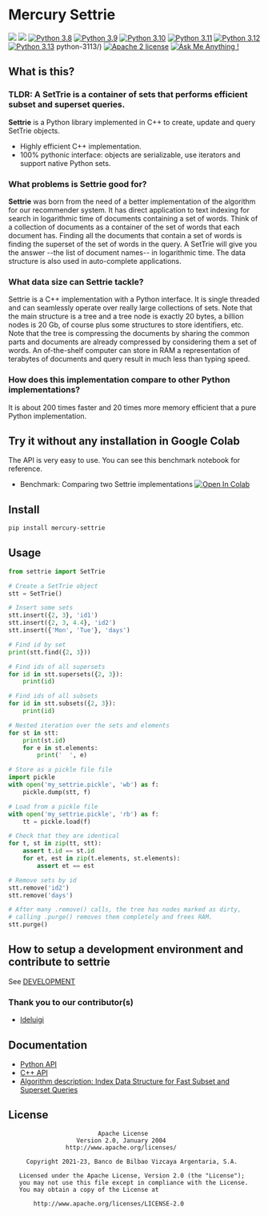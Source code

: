 # Mercury Settrie

![](https://img.shields.io/badge/-c++-black?logo=c%2B%2B&style=social)
![](https://img.shields.io/pypi/v/mercury-settrie?label=latest%20pypi%20build)
[![Python 3.8](https://img.shields.io/badge/python-3.8-blue.svg)](https://www.python.org/downloads/release/python-3816/)
[![Python 3.9](https://img.shields.io/badge/python-3.9-blue.svg)](https://www.python.org/downloads/release/python-3916/)
[![Python 3.10](https://img.shields.io/badge/python-3.10-blue.svg)](https://www.python.org/downloads/release/python-31011/)
[![Python 3.11](https://img.shields.io/badge/python-3.11-blue.svg)](https://www.python.org/downloads/release/python-3119/)
[![Python 3.12](https://img.shields.io/badge/python-3.12-blue.svg)](https://www.python.org/downloads/release/python-3128/)
[![Python 3.13](https://img.shields.io/badge/python-3.13-blue.svg)](https://www.python.org/downloads/release/python-3131/)
python-3113/)
[![Apache 2 license](https://shields.io/badge/license-Apache%202-blue)](http://www.apache.org/licenses/LICENSE-2.0)
[![Ask Me Anything !](https://img.shields.io/badge/Ask%20me-anything-1abc9c.svg)](https://github.com/BBVA/mercury-settrie/issues)

## What is this?

### TLDR: A SetTrie is a container of sets that performs efficient subset and superset queries.

**Settrie** is a Python library implemented in C++ to create, update and query SetTrie objects.

  * Highly efficient C++ implementation.
  * 100% pythonic interface: objects are serializable, use iterators and support native Python sets.

### What problems is Settrie good for?

**Settrie** was born from the need of a better implementation of the algorithm for our recommender system. It has direct application to text
indexing for search in logarithmic time of documents containing a set of words. Think of a collection of documents as a container of
the set of words that each document has. Finding all the documents that contain a set of words is finding the superset of the set of words
in the query. A SetTrie will give you the answer --the list of document names-- in logarithmic time. The data structure is also used in
auto-complete applications.

### What data size can Settrie tackle?

Settrie is a C++ implementation with a Python interface. It is single threaded and can seamlessly operate over really large collections
of sets. Note that the main structure is a tree and a tree node is exactly 20 bytes, a billion nodes is 20 Gb, of course plus some
structures to store identifiers, etc. Note that the tree is compressing the documents by sharing the common parts and documents are already
compressed by considering them a set of words. An of-the-shelf computer can store in RAM a representation of terabytes of documents and
query result in much less than typing speed.

### How does this implementation compare to other Python implementations?

It is about 200 times faster and 20 times more memory efficient that a pure Python implementation.

## Try it without any installation in Google Colab

The API is very easy to use. You can see this benchmark notebook for reference.

  * Benchmark: Comparing two Settrie implementations [![Open In Colab](https://colab.research.google.com/assets/colab-badge.svg)](https://colab.research.google.com/github/BBVA/mercury-settrie/blob/master/notebooks/settrie_benchmark_colab.ipynb)


## Install

```bash
pip install mercury-settrie
```

## Usage

```python
from settrie import SetTrie

# Create a SetTrie object
stt = SetTrie()

# Insert some sets
stt.insert({2, 3}, 'id1')
stt.insert({2, 3, 4.4}, 'id2')
stt.insert({'Mon', 'Tue'}, 'days')

# Find id by set
print(stt.find({2, 3}))

# Find ids of all supersets
for id in stt.supersets({2, 3}):
    print(id)

# Find ids of all subsets
for id in stt.subsets({2, 3}):
    print(id)

# Nested iteration over the sets and elements
for st in stt:
    print(st.id)
    for e in st.elements:
        print('  ', e)

# Store as a pickle file file
import pickle
with open('my_settrie.pickle', 'wb') as f:
    pickle.dump(stt, f)

# Load from a pickle file
with open('my_settrie.pickle', 'rb') as f:
    tt = pickle.load(f)

# Check that they are identical
for t, st in zip(tt, stt):
    assert t.id == st.id
    for et, est in zip(t.elements, st.elements):
        assert et == est

# Remove sets by id
stt.remove('id2')
stt.remove('days')

# After many .remove() calls, the tree has nodes marked as dirty,
# calling .purge() removes them completely and frees RAM.
stt.purge()

```

## How to setup a development environment and contribute to settrie

See [DEVELOPMENT](src/DEVELOPMENT.md)

### Thank you to our contributor(s)

  * [ldeluigi](https://github.com/ldeluigi)

## Documentation

  * [Python API](https://bbva.github.io/mercury-settrie/reference/python/reference/settrie/)
  * [C++ API](https://bbva.github.io/mercury-settrie/reference/html/classSetTrie.html)
  * [Algorithm description: Index Data Structure for Fast Subset and Superset Queries](https://osebje.famnit.upr.si/~savnik/papers/cdares13.pdf)

## License

```text
                         Apache License
                   Version 2.0, January 2004
                http://www.apache.org/licenses/

     Copyright 2021-23, Banco de Bilbao Vizcaya Argentaria, S.A.

   Licensed under the Apache License, Version 2.0 (the "License");
   you may not use this file except in compliance with the License.
   You may obtain a copy of the License at

       http://www.apache.org/licenses/LICENSE-2.0
```